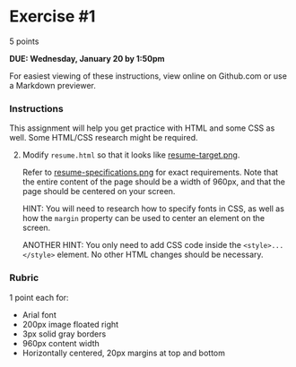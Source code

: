 # Exercise #1

5 points

**DUE: Wednesday, January 20 by 1:50pm**

For easiest viewing of these instructions, view online on Github.com or use a Markdown previewer.

### Instructions

This assignment will help you get practice with HTML and
some CSS as well.  Some HTML/CSS research might be required.

2. Modify `resume.html`
   so that it looks like [resume-target.png](resume-target.png).

   Refer to [resume-specifications.png](resume-specifications.png) for exact
   requirements.  Note that the entire content
   of the page should be a width of 960px, and that
   the page should be centered on your screen.

   HINT: You will need to research how to specify fonts in CSS, as well as how the `margin`
   property can be used to center an element
   on the screen.

   ANOTHER HINT: You only need to add CSS code inside the `<style>...</style>` element.  No other HTML
   changes should be necessary.

### Rubric

1 point each for:
- Arial font
- 200px image floated right
- 3px solid gray borders
- 960px content width
- Horizontally centered, 20px margins at top and bottom
